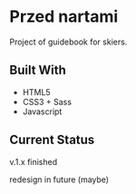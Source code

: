 # Przed nartami 

Project of guidebook for skiers. 

## Built With

- HTML5 
- CSS3 + Sass
- Javascript

## Current Status

v.1.x finished 

redesign in future (maybe)
